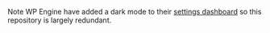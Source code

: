 Note WP Engine have added a dark mode to their [settings dashboard]([url](https://my.wpengine.com/profile/settings)) so this repository is largely redundant.
